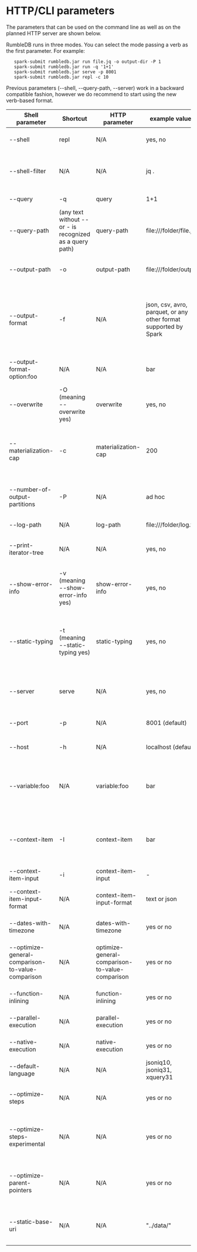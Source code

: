 # HTTP/CLI parameters

The parameters that can be used on the command line as well as on the planned HTTP server are shown below.

RumbleDB runs in three modes. You can select the mode passing a verb as the first parameter. For example:

```
   spark-submit rumbledb.jar run file.jq -o output-dir -P 1
   spark-submit rumbledb.jar run -q '1+1'
   spark-submit rumbledb.jar serve -p 8001
   spark-submit rumbledb.jar repl -c 10
```

Previous parameters (--shell, --query-path, --server) work in a backward compatible fashion, however we do recommend to start using the new verb-based format.

| Shell parameter                                   | Shortcut                                                 | HTTP parameter                                  | example values                                                   | Semantics                                                                                                                                                                                                                           |
| ------------------------------------------------- | -------------------------------------------------------- | ----------------------------------------------- | ---------------------------------------------------------------- | ----------------------------------------------------------------------------------------------------------------------------------------------------------------------------------------------------------------------------------- |
| --shell                                           | repl                                                     | N/A                                             | yes, no                                                          | yes runs the interactive shell. No executes a query specified with --query-path                                                                                                                                                     |
| --shell-filter                                    | N/A                                                      | N/A                                             | jq .                                                             | Post-processes the output of JSONiq queries on the shell with the specified command (reading the RumbleDB output via stdin)                                                                                                         |
| --query                                           | -q                                                       | query                                           | 1+1                                                              | A JSONiq query directly provided as a string.                                                                                                                                                                                       |
| --query-path                                      | (any text without -- or - is recognized as a query path) | query-path                                      | file:///folder/file.jq                                           | A JSONiq query file to read from (from any file system, even the Web!).                                                                                                                                                             |
| --output-path                                     | -o                                                       | output-path                                     | file:///folder/output                                            | Where to output to (if the output is large, it will create a sharded directory, otherwise it will create a file)                                                                                                                    |
| --output-format                                   | -f                                                       | N/A                                             | json, csv, avro, parquet, or any other format supported by Spark | An output format to use for the output. Formats other than json can only be output if the query outputs a highly structured sequence of objects (you can nest your query in an annotate() call to specify a schema if it does not). |
| --output-format-option:foo                        | N/A                                                      | N/A                                             | bar                                                              | Options to further specify the output format (example: separator character for CSV, compression format...)                                                                                                                          |
| --overwrite                                       | -O (meaning --overwrite yes)                             | overwrite                                       | yes, no                                                          | Whether to overwrite to --output-path. No throws an error if the output file/folder exists.                                                                                                                                         |
| --materialization-cap                             | -c                                                       | materialization-cap                             | 200                                                              | A cap on the maximum number of items to materialize for large sequences within a query or for outputting on screen (used to be called --result-size).                                                                               |
| --number-of-output-partitions                     | -P                                                       | N/A                                             | ad hoc                                                           | How many partitions to create in the output, i.e., the number of files that will be created in the output path directory.                                                                                                           |
| --log-path                                        | N/A                                                      | log-path                                        | file:///folder/log.txt                                           | Where to output log information                                                                                                                                                                                                     |
| --print-iterator-tree                             | N/A                                                      | N/A                                             | yes, no                                                          | For debugging purposes, prints out the expression tree and runtime interator tree.                                                                                                                                                  |
| --show-error-info                                 | -v (meaning --show-error-info yes)                       | show-error-info                                 | yes, no                                                          | For debugging purposes. If you want to report a bug, you can use this to get the full exception stack. If no, then only a short message is shown in case of error.                                                                  |
| --static-typing                                   | -t (meaning --static-typing yes)                         | static-typing                                   | yes, no                                                          | Activates static type analysis, which annotates the expression tree with inferred types at compile time and enables more optimizations (experimental). Deactivated by default.                                                      |
| --server                                          | serve                                                    | N/A                                             | yes, no                                                          | yes runs RumbleDB as a server on port 8001. Run queries with http://localhost:8001/jsoniq?query-path=/folder/foo.json                                                                                                               |
| --port                                            | -p                                                       | N/A                                             | 8001 (default)                                                   | Changes the port of the RumbleDB HTTP server to any of your liking                                                                                                                                                                  |
| --host                                            | -h                                                       | N/A                                             | localhost (default)                                              | Changes the host of the RumbleDB HTTP server to any of your liking                                                                                                                                                                  |
| --variable:foo                                    | N/A                                                      | variable:foo                                    | bar                                                              | --variable:foo bar initialize the global variable $foo to "bar". The query must contain the corresponding global variable declaration, e.g., "declare variable $foo external;"                                                      |
| --context-item                                    | -I                                                       | context-item                                    | bar                                                              | initializes the global context item \$$ to "bar". The query must contain the corresponding global variable declaration, e.g., "declare context item external;"                                                                      |
| --context-item-input                              | -i                                                       | context-item-input                              | -                                                                | reads the context item value from the standard input                                                                                                                                                                                |
| --context-item-input-format                       | N/A                                                      | context-item-input-format                       | text or json                                                     | sets the input format to use for parsing the standard input (as text or as a serialized json value)                                                                                                                                 |
| --dates-with-timezone                             | N/A                                                      | dates-with-timezone                             | yes or no                                                        | activates timezone support for the type xs:date (deactivated by default)                                                                                                                                                            |
| --optimize-general-comparison-to-value-comparison | N/A                                                      | optimize-general-comparison-to-value-comparison | yes or no                                                        | activates automatic conversion of general comparisons to value comparisons when applicable (activated by default)                                                                                                                   |
| --function-inlining                               | N/A                                                      | function-inlining                               | yes or no                                                        | activates function inlining for non-recursive functions (activated by default)                                                                                                                                                      |
| --parallel-execution                              | N/A                                                      | parallel-execution                              | yes or no                                                        | activates parallel execution when possible (activated by default)                                                                                                                                                                   |
| --native-execution                                | N/A                                                      | native-execution                                | yes or no                                                        | activates native (Spark SQL) execution when possible (activated by default)                                                                                                                                                         |
| --default-language                                | N/A                                                      | N/A                                             | jsoniq10, jsoniq31, xquery31                                     | specifies the query language to be used                                                                                                                                                                                             |
| --optimize-steps                                  | N/A                                                      | N/A                                             | yes or no                                                        | allows RumbleDB to optimize steps, might violate stability of document order (activated by default)                                                                                                                                 |
| --optimize-steps-experimental                     | N/A                                                      | N/A                                             | yes or no                                                        | experimentally optimizes steps more by skipping uniqueness and sorting in some cases. correctness is not yet verified (disabled by default)                                                                                         |
| --optimize-parent-pointers                        | N/A                                                      | N/A                                             | yes or no                                                        | allows RumbleDB to remove parent pointers from items if no steps requiring parent pointers are detected statically (activated by default)                                                                                           |
| --static-base-uri                                 | N/A                                                      | N/A                                             | "../data/"                                                       | sets the static base uri for the execution. This option overwrites module location but is overwritten by declaration inside query                                                                                                   |
